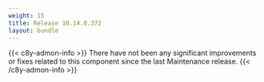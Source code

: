 ```yaml
---
weight: 15
title: Release 10.14.0.372
layout: bundle
---
```


<!--10.14.0.371 - 10.14.0.372-->

{{< c8y-admon-info >}}
There have not been any significant improvements or fixes related to this component since the last Maintenance release.
{{< /c8y-admon-info >}}
